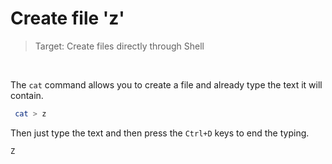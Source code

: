 # Create file 'z'

> Target: Create files directly through Shell

<br>

The `cat` command allows you to create a file and already type the text it will contain.
```bash
 cat > z
```
Then just type the text and then press the `Ctrl+D` keys to end the typing.

```bash
Z
```